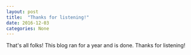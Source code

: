 ```yaml
---
layout: post
title:  "Thanks for listening!"
date: 2016-12-03
categories: None
---
```

That's all folks! This blog ran for a year and is done. Thanks for listening!
